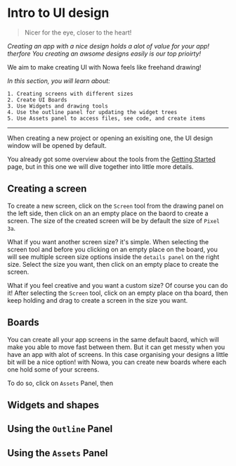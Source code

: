 # Intro to UI design 


>Nicer for the eye, closer to the heart! 

*Creating an app with a nice design holds a alot of value for your app! therfore You creating an awsome designs easily is our top prioirty!*

We aim to make creating UI with Nowa feels like freehand drawing!  

*In this section, you will learn about:*
```
1. Creating screens with different sizes
2. Create UI Boards
3. Use Widgets and drawing tools
4. Use the outline panel for updating the widget trees
5. Use Assets panel to access files, see code, and create items 
```
--- 
When creating a new project or opening an exisiting one, the UI design window will be opened by default. 

You already got some overview about the tools from the [Getting Started](../getting_started.md) page, but in this one we will dive together into little more details.


## Creating a screen
To create a new screen, click on the `Screen` tool from the drawing panel on the left side, then click on an an empty place on the baord to create a screen. The size of the created screen will be by default the size of `Pixel 3a`.

What if you want another screen size? it's simple. When selecting the screen tool and before you clicking on an empty place on the board, you will see multiple screen size options inside the `details panel` on the right size. Select the size you want, then click on an empty place to create the screen.

What if you feel creative and you want a custom size? Of course you can do it! After selecting the `Screen` tool, click on an empty place on tha board, then keep holding and drag to create a screen in the size you want.   






## Boards 
You can create all your app screens in the same default baord, which will make you able to move fast between them. But it can get messty when you have an app with alot of screens. In this case organising your designs a little bit will be a nice option! with Nowa, you can create new boards where each one hold some of your screens.

To do so, click on `Assets` Panel, then 

## Widgets and shapes

## Using the `Outline` Panel 

## Using the `Assets` Panel 




